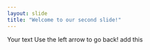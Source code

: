 ```yaml
---
layout: slide
title: "Welcome to our second slide!"
---
```

Your text
Use the left arrow to go back!
add this
